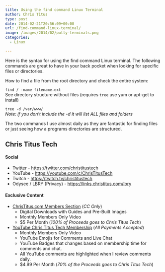 ```yaml
---
title: Using the find command Linux Terminal
author: Chris Titus
type: post
date: 2014-02-21T20:56:09+00:00
url: /find-command-linux-terminal/
image: /images/2014/02/putty-terminals.png
categories:
  - Linux

---
```

Here is the syntax for using the find command Linux terminal. The following commands are great to have in your back pocket when looking for specific files or directories.<!--more-->

How to find a file from the root directory and check the entire system:
  
`find / -name filename.ext`  
See directory structure without files (requires `tree` use yum or apt-get to install)
  
`tree -d /var/www/`    
_Note: if you don&#8217;t include the -d it will list ALL files and folders_

The two commands I use almost daily as they are fantastic for finding files or just seeing how a programs directories are structured.

## Chris Titus Tech

#### Social

- Twitter - <https://twitter.com/christitustech>
- YouTube - <https://youtube.com/c/ChrisTitusTech>
- Twitch - <https://twitch.tv/christitustech>
- Odysee / LBRY (Privacy) - <https://links.christitus.com/lbry>

#### Exclusive Content

- [ChrisTitus.com Members Section][1] (_CC Only_)
  - Digital Downloads with Guides and Pre-Built Images
  - Monthly Members Only Video
  - $5 Per Month (_100% of Proceeds goes to Chris Titus Tech_)
- [YouTube Chris Titus Tech Membership][2] (_All Payments Accepted_)
  - Monthly Members Only Video
  - YouTube Emojis for Comments and Live Chat
  - YouTube Badges that changes based on membership time for comments and chat.
  - All YouTube comments are highlighted when I review comments daily. 
  - $4.99 Per Month (_70% of the Proceeds goes to Chris Titus Tech_)

 [1]: https://portal.christitus.com
 [2]: https://links.christitus.com/join